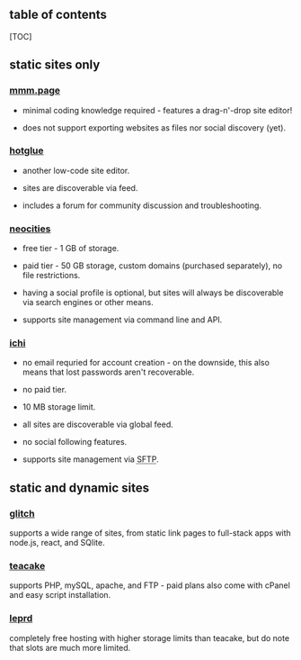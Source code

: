 <section id="toc">

<h2>table of contents</h2>

[TOC]

</section>

<section>

## static sites only

### [mmm.page](https://build.mmm.page/)

- minimal coding knowledge required - features a drag-n'-drop site editor!

- does not support exporting websites as files nor social discovery (yet).

### [hotglue](https://hotglue.me/)

- another low-code site editor.

- sites are discoverable via feed.

- includes a forum for community discussion and troubleshooting.

### [neocities](https://neocities.org/)

- free tier - 1 GB of storage.

- paid tier - 50 GB storage, custom domains (purchased separately), no file restrictions.

- having a social profile is optional, but sites will always be discoverable via search engines or other means.

- supports site management via command line and API.

### [ichi](https://ichi.city/)

- no email requried for account creation - on the downside, this also means that lost passwords aren't recoverable.

- no paid tier.

- 10 MB storage limit.

- all sites are discoverable via global feed.

- no social following features.

- supports site management via <abbr title="secure file transfer protocol">SFTP</abbr>.

</section>

<section>

## static and dynamic sites

### [glitch](https://glitch.com/)

supports a wide range of sites, from static link pages to full-stack apps with node.js, react, and SQlite.

### [teacake](https://teacake.org/)

supports PHP, mySQL, apache, and FTP - paid plans also come with cPanel and easy script installation.

### [leprd](https://leprd.space/)

completely free hosting with higher storage limits than teacake, but do note that slots are much more limited.

</section>
